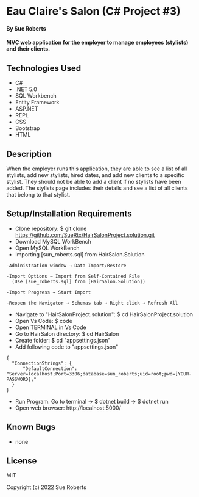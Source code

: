 # Eau Claire's Salon (C# Project #3)

#### By Sue Roberts

####  MVC web application for the employer to manage employees (stylists) and their clients.

## Technologies Used

* C#
* .NET 5.0
* SQL Workbench
* Entity Framework
* ASP.NET
* REPL
* CSS
* Bootstrap
* HTML

## Description

When the employer runs this application, they are able to see a list of all stylists, add new stylists, hired dates, and add new clients to a specific stylist. They should not be able to add a client if no stylists have been added. The stylists page  includes their details and see a list of all clients that belong to that stylist. 

## Setup/Installation Requirements

* Clone repository: $ git clone https://github.com/SueRtx/HairSalonProject.solution.git
* Download MySQL WorkBench
* Open MySQL WorkBench
* Importing [sun_roberts.sql] from HairSalon.Solution 
```
-Administration window → Data Import/Restore

-Import Options → Import from Self-Contained File
  (Use [sue_roberts.sql] from [HairSalon.Solution])

-Import Progress → Start Import 

-Reopen the Navigator → Schemas tab → Right click → Refresh All 

```
* Navigate to "HairSalonProject.solution": $ cd HairSalonProject.solution
* Open Vs Code: $ code 
* Open TERMINAL in Vs Code
* Go to HairSalon directory:  $ cd HairSalon
* Create folder:  $ cd "appsettings.json"
* Add following code to "appsettings.json"
```
{
  "ConnectionStrings": {
      "DefaultConnection": "Server=localhost;Port=3306;database=sun_roberts;uid=root;pwd=[YOUR-PASSWORD];"
  }
}

```  
* Run Program: Go to terminal → $ dotnet build → $ dotnet run  
* Open web browser: http://localhost:5000/  

## Known Bugs

* none

## License

MIT

Copyright (c) 2022 Sue Roberts

